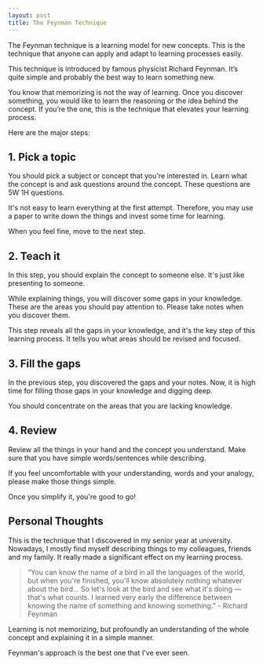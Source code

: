 ```yaml
---
layout: post
title: The Feynman Technique
---
```


The Feynman technique is a learning model for new concepts. This is the technique that anyone can apply and adapt to learning processes easily. 

This technique is introduced by famous physicist Richard Feynman. It’s quite simple and probably the best way to learn something new.

You know that memorizing is not the way of learning. Once you discover something, you would like to learn the reasoning or the idea behind the concept. If you’re the one, this is the technique that elevates your learning process.

Here are the major steps: 

## 1. Pick a topic
You should pick a subject or concept that you're interested in. Learn what the concept is and ask questions around the concept. These questions are 5W 1H questions.

It's not easy to learn everything at the first attempt. Therefore, you may use a paper to write down the things and invest some time for learning.

When you feel fine, move to the next step.

## 2. Teach it

In this step, you should explain the concept to someone else. It's just like presenting to someone.

While explaining things, you will discover some gaps in your knowledge. These are the areas you should pay attention to. Please take notes when you discover them.

This step reveals all the gaps in your knowledge, and it's the key step of this learning process. It tells you what areas should be revised and focused.

## 3. Fill the gaps

In the previous step, you discovered the gaps and your notes. Now, it is high time for filling those gaps in your knowledge and digging deep.

You should concentrate on the areas that you are lacking knowledge.

## 4. Review

Review all the things in your hand and the concept you understand. Make sure that you have simple words/sentences while describing.

If you feel uncomfortable with your understanding, words and your analogy, please make those things simple.

Once you simplify it, you're good to go!

## Personal Thoughts

This is the technique that I discovered in my senior year at university. Nowadays, I mostly find myself describing things to my colleagues, friends and my family. It really made a significant effect on my learning process.

> “You can know the name of a bird in all the languages of the world, but when you're finished, you'll know absolutely nothing whatever about the bird... So let's look at the bird and see what it's doing — that's what counts. I learned very early the difference between knowing the name of something and knowing something.” - Richard Feynman

Learning is not memorizing, but profoundly an understanding of the whole concept and explaining it in a simple manner.

Feynman's approach is the best one that I've ever seen.